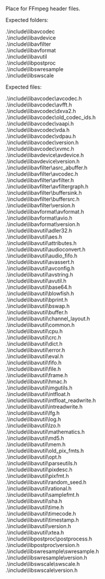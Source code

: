 Place for FFmpeg header files.

Expected folders:

.\include\libavcodec  
.\include\libavdevice  
.\include\libavfilter  
.\include\libavformat  
.\include\libavutil  
.\include\libpostproc  
.\include\libswresample  
.\include\libswscale  

Expected files:

.\include\libavcodec\avcodec.h  
.\include\libavcodec\avfft.h  
.\include\libavcodec\dxva2.h  
.\include\libavcodec\old_codec_ids.h  
.\include\libavcodec\vaapi.h  
.\include\libavcodec\vda.h  
.\include\libavcodec\vdpau.h  
.\include\libavcodec\version.h  
.\include\libavcodec\xvmc.h  
.\include\libavdevice\avdevice.h  
.\include\libavdevice\version.h  
.\include\libavfilter\asrc_abuffer.h  
.\include\libavfilter\avcodec.h  
.\include\libavfilter\avfilter.h  
.\include\libavfilter\avfiltergraph.h  
.\include\libavfilter\buffersink.h  
.\include\libavfilter\buffersrc.h  
.\include\libavfilter\version.h  
.\include\libavformat\avformat.h  
.\include\libavformat\avio.h  
.\include\libavformat\version.h  
.\include\libavutil\adler32.h  
.\include\libavutil\aes.h  
.\include\libavutil\attributes.h  
.\include\libavutil\audioconvert.h  
.\include\libavutil\audio_fifo.h  
.\include\libavutil\avassert.h  
.\include\libavutil\avconfig.h  
.\include\libavutil\avstring.h  
.\include\libavutil\avutil.h  
.\include\libavutil\base64.h  
.\include\libavutil\blowfish.h  
.\include\libavutil\bprint.h  
.\include\libavutil\bswap.h  
.\include\libavutil\buffer.h  
.\include\libavutil\channel_layout.h  
.\include\libavutil\common.h  
.\include\libavutil\cpu.h  
.\include\libavutil\crc.h  
.\include\libavutil\dict.h  
.\include\libavutil\error.h  
.\include\libavutil\eval.h  
.\include\libavutil\fifo.h  
.\include\libavutil\file.h  
.\include\libavutil\frame.h  
.\include\libavutil\hmac.h  
.\include\libavutil\imgutils.h  
.\include\libavutil\intfloat.h  
.\include\libavutil\intfloat_readwrite.h  
.\include\libavutil\intreadwrite.h  
.\include\libavutil\lfg.h  
.\include\libavutil\log.h  
.\include\libavutil\lzo.h  
.\include\libavutil\mathematics.h  
.\include\libavutil\md5.h  
.\include\libavutil\mem.h  
.\include\libavutil\old_pix_fmts.h  
.\include\libavutil\opt.h  
.\include\libavutil\parseutils.h  
.\include\libavutil\pixdesc.h  
.\include\libavutil\pixfmt.h  
.\include\libavutil\random_seed.h  
.\include\libavutil\rational.h  
.\include\libavutil\samplefmt.h  
.\include\libavutil\sha.h  
.\include\libavutil\time.h  
.\include\libavutil\timecode.h  
.\include\libavutil\timestamp.h  
.\include\libavutil\version.h  
.\include\libavutil\xtea.h  
.\include\libpostproc\postprocess.h  
.\include\libpostproc\version.h  
.\include\libswresample\swresample.h  
.\include\libswresample\version.h  
.\include\libswscale\swscale.h  
.\include\libswscale\version.h  
